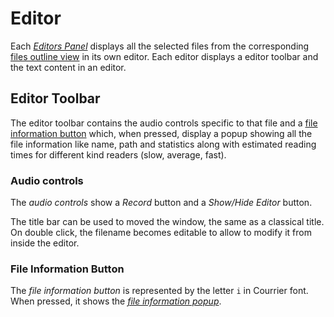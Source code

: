 
# Editor 
 
Each [_Editors Panel_](#editorsPanel) displays all the selected files from the corresponding [files outline view](../common/#filesOutlineView) in its own editor. Each editor displays a editor toolbar and the text content in an editor.  

## Editor Toolbar  
 
The editor toolbar contains the audio controls specific to that file and a [file information button](../common/fileInformationPopup.html) which, when pressed, display a popup showing all the file information like name, path and statistics along with estimated reading times for different kind readers (slow, average, fast).  

### Audio controls 

The _audio controls_ show a _Record_ button and a _Show/Hide Editor_ button. 

The title bar can be used to moved the window, the same as a classical title. On double click, the filename becomes editable to allow to modify it from inside the editor. 

### File Information Button 

The _file information button_ is represented by the letter `i` in Courrier font. When pressed, it shows the [_file information popup_](../common#fileInformationPopup).  

